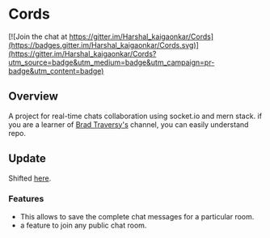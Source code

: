 
# Cords

[![Join the chat at https://gitter.im/Harshal_kaigaonkar/Cords](https://badges.gitter.im/Harshal_kaigaonkar/Cords.svg)](https://gitter.im/Harshal_kaigaonkar/Cords?utm_source=badge&utm_medium=badge&utm_campaign=pr-badge&utm_content=badge)

## Overview
A project for real-time chats collaboration using socket.io and mern stack.
if you are a learner of [Brad Traversy's](https://www.youtube.com/user/TechGuyWeb) channel, you can easily understand repo. 

## Update
Shifted [here](https://github.com/xyaxis-co/xyaxis).

### Features
* This allows to save the complete chat messages for a particular room.
* a feature to join any public chat room.

